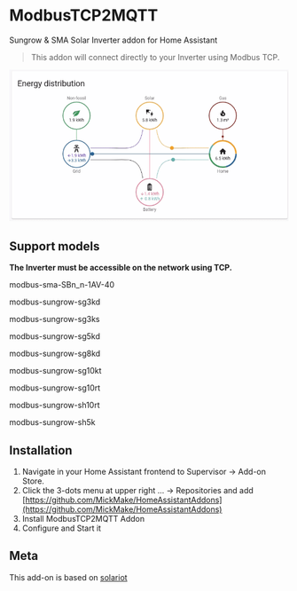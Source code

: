 # ModbusTCP2MQTT
Sungrow &amp; SMA Solar Inverter addon for Home Assistant

> This addon will connect directly to your Inverter using Modbus TCP.

<img src="images/diagram.gif"/>

## Support models
**The Inverter must be accessible on the network using TCP.**

modbus-sma-SBn_n-1AV-40

modbus-sungrow-sg3kd

modbus-sungrow-sg3ks

modbus-sungrow-sg5kd

modbus-sungrow-sg8kd

modbus-sungrow-sg10kt

modbus-sungrow-sg10rt

modbus-sungrow-sh10rt

modbus-sungrow-sh5k


## Installation
1. Navigate in your Home Assistant frontend to Supervisor -> Add-on Store.
2. Click the 3-dots menu at upper right ... -> Repositories and add [https://github.com/MickMake/HomeAssistantAddons](https://github.com/MickMake/HomeAssistantAddons)
3. Install ModbusTCP2MQTT Addon
4. Configure and Start it

## Meta
  
This add-on is based on [solariot](https://github.com/meltaxa/solariot)
